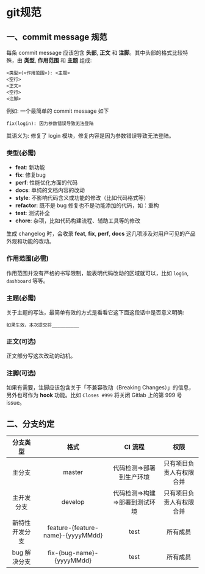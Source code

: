 # git规范
## 一、commit message 规范

每条 commit message 应该包含 **头部**, **正文** 和 **注脚**。其中头部的格式比较特殊，由 **类型**,  **作用范围** 和 **主题** 组成:

```
<类型>(<作用范围>): <主题>
<空行>
<正文>
<空行>
<注脚>
```

例如: 一个最简单的 commit message 如下

```
fix(login): 因为参数错误导致无法登陆
```

其语义为: 修复了 login 模块，修复内容是因为参数错误导致无法登陆。

### 类型(必需)

- **feat**: 新功能
- **fix**: 修复bug
- **perf**: 性能优化方面的代码
- **docs**: 单纯的文档内容的改动
- **style**: 不影响代码含义或功能的修改（比如代码格式等）
- **refactor**: 既不是 bug 修复也不是功能添加的代码，如：重构
- **test**: 测试补全
- **chore**: 杂项，比如代码构建流程、辅助工具等的修改

生成 changelog 时，会收录 **feat**, **fix**, **perf**, **docs** 这几项涉及对用户可见的产品外观和功能的改动。

### 作用范围(必需)

作用范围并没有严格的书写限制，能表明代码改动的区域就可以，比如 `login`, `dashboard` 等等。

### 主题(必需)

关于主题的写法，最简单有效的方式是看看它这下面这段话中是否意义明确:

```
如果生效，本次提交将__________
```

### 正文(可选)

正文部分写这次改动的动机。

### 注脚(可选)

如果有需要，注脚应该包含关于「不兼容改动（Breaking Changes）」的信息，另外也可作为 **hook** 功能。比如 `Closes #999` 将关闭 Gitlab 上的第 999 号 issue。

## 二、分支约定
|    分支类型    |                  格式                   |            CI 流程             |           权限           |
| :------------: | :-------------------------------------: | :----------------------------: | :----------------------: |
|     主分支     |                 master                  |    代码检测=>部署到生产环境    | 只有项目负责人有权限合并 |
|   主开发分支   |                 develop                 | 代码检测=>构建=>部署到测试环境 | 只有项目负责人有权限合并 |
| 新特性开发分支 | feature-{feature-name}-{yyyyMMdd} |              test              |         所有成员         |
|  bug 解决分支  |     fix-{bug-name}-{yyyyMMdd}     |              test              |         所有成员         |